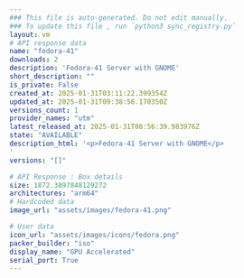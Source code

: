 ```yaml
---
### This file is auto-generated. Do not edit manually.
### To update this file , run `python3 sync_registry.py`
layout: vm
# API response data
name: "fedora-41"
downloads: 2
description: 'Fedora-41 Server with GNOME'
short_description: ""
is_private: False
created_at: 2025-01-31T03:11:22.399354Z
updated_at: 2025-01-31T09:38:56.170350Z
versions_count: 1
provider_names: "utm"
latest_released_at: 2025-01-31T08:56:39.983976Z
state: "AVAILABLE"
description_html: '<p>Fedora-41 Server with GNOME</p>
'
versions: "[]"

# API Response : Box details
size: 1872.3897848129272
architectures: "arm64"
# Hardcoded data
image_url: "assets/images/fedora-41.png"

# User data
icon_url: "assets/images/icons/fedora.png"
packer_builder: "iso"
display_name: "GPU Accelerated"
serial_port: True
---
```

